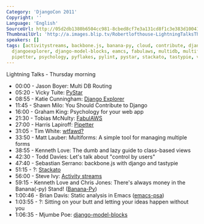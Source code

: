 ```yaml
---
Category: 'DjangoCon 2011'
Copyright: ''
Language: 'English'
SourceUrl: http://05d2db1380b6504cc981-8cbed8cf7e3a131cd8f1c3e383d10041.r93.cf2.rackcdn.com/djangocon-2011/70_lightning-talks-thursday-morning.mp4
ThumbnailUrl: 'http://a.images.blip.tv/Robertlofthouse-LightningTalksThursAM543-952.jpg'
speakers: []
tags: [activitystreams, backbone.js, banana-py, cloud, contribute, djangocon, djangocon2011,
  djangoexplorer, django-model-blocks, eamcs, fabulaws, multidb, multiforms, pep8,
  pipetter, psychology, pyflakes, pylint, pystar, stackato, tastypie, views, wtfawd]
---
```

Lightning Talks - Thursday morning

  * 00:00 - Jason Boyer: Multi DB Routing 
  * 05:20 - Vicky Tuite: [PyStar](http://pystar.org/)
  * 08:55 - Katie Cunningham: [Django Explorer](https://github.com/kcunning/android-django)
  * 11:45 - Shawn Milo: You Should Contribute to Django 
  * 16:00 - Graham King: Psychology for your web app 
  * 21:30 - Tobias McNulty: [FabulAWS](http://bit.ly/fabulaws)
  * 27:00 - Harris Lapiroff: [Pipetter](http://github.com/melinath/django-pipetter)
  * 31:05 - Tim White: [wtfawd?](http://wtfawd.com/)
  * 33:50 - Matt Lauber: Multiforms: A simple tool for managing multiple forms 
  * 38:55 - Kenneth Love: The dumb and lazy guide to class-based views 
  * 42:30 - Todd Davies: Let's talk about "control by users" 
  * 47:40 - Sebastian Serrano: backbone.js with django and tastypie 
  * 51:15 - ?: [Stackato](http://www.activestate.com/cloud)
  * 56:00 - Steve Ivy: [Activity streams](https://github.com/justquick/django-activity-stream)
  * 59:15 - Kenneth Love and Chris Jones: There's always money in the Banana(-py) Stand! ([Banana-Py](https://github.com/kennethlove/Banana-Py)) 
  * 1:00:46 - Brian Davis: Static analysis in Emacs ([emacs-psa](http://bit.ly/emacs-psa)) 
  * 1:03:55 - ?: Sitting on your butt and letting your ideas happen without you 
  * 1:06:35 - Mjumbe Poe: [django-model-blocks](https://github.com/mjumbewu/django-model-blocks)

